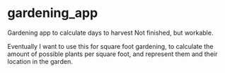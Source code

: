 # gardening_app
Gardening app to calculate days to harvest
Not finished, but workable.

Eventually I want to use this for square foot gardening, to calculate the amount of possible plants per square foot, and represent them and their location in the garden.
